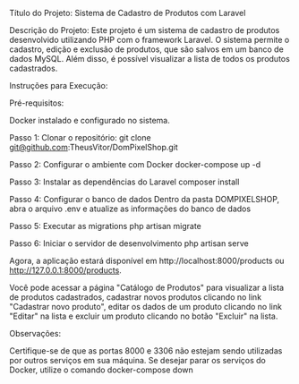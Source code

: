 Título do Projeto: Sistema de Cadastro de Produtos com Laravel

Descrição do Projeto:
Este projeto é um sistema de cadastro de produtos desenvolvido utilizando PHP com o framework Laravel. O sistema permite o cadastro, edição e exclusão de produtos, que são salvos em um banco de dados MySQL. Além disso, é possível visualizar a lista de todos os produtos cadastrados.

Instruções para Execução:

Pré-requisitos:

Docker instalado e configurado no sistema.

Passo 1: Clonar o repositório:
git clone git@github.com:TheusVitor/DomPixelShop.git

Passo 2: Configurar o ambiente com Docker
docker-compose up -d

Passo 3: Instalar as dependências do Laravel
composer install

Passo 4: Configurar o banco de dados
Dentro da pasta DOMPIXELSHOP, abra o arquivo .env e atualize as informações do banco de dados

Passo 5: Executar as migrations
php artisan migrate

Passo 6: Iniciar o servidor de desenvolvimento
php artisan serve

Agora, a aplicação estará disponível em http://localhost:8000/products ou http://127.0.0.1:8000/products.

Você pode acessar a página "Catálogo de Produtos" para visualizar a lista de produtos cadastrados, cadastrar novos produtos clicando no link "Cadastrar novo produto", editar os dados de um produto clicando no link "Editar" na lista e excluir um produto clicando no botão "Excluir" na lista.

Observações:

Certifique-se de que as portas 8000 e 3306 não estejam sendo utilizadas por outros serviços em sua máquina.
Se desejar parar os serviços do Docker, utilize o comando docker-compose down
